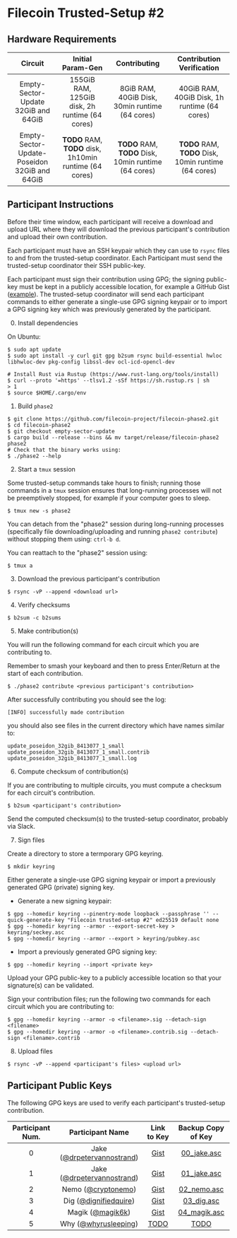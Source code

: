 # Filecoin Trusted-Setup #2

## Hardware Requirements

| Circuit | Initial Param-Gen | Contributing | Contribution Verification | 
| :-----: | :------: | :------: | :------: |
| Empty-Sector-Update 32GiB and 64GiB | 155GiB RAM, 125GiB disk, 2h runtime (64 cores) | 8GiB RAM, 40GiB Disk, 30min runtime (64 cores) | 40GiB RAM, 40GiB Disk, 1h runtime (64 cores) |
| Empty-Sector-Update-Poseidon 32GiB and 64GiB | **TODO** RAM, **TODO** disk, 1h10min runtime (64 cores) | **TODO** RAM, **TODO** Disk, 10min runtime (64 cores) | **TODO** RAM, **TODO** Disk, 10min runtime (64 cores) |

## Participant Instructions

Before their time window, each participant will receive a download and upload URL where they will download the previous participant's contribution and upload their own contribution.

Each participant must have an SSH keypair which they can use to `rsync` files to and from the trusted-setup coordinator. Each Participant must send the trusted-setup coordinator their SSH public-key.

Each participant must sign their contribution using GPG; the signing public-key must be kept in a
publicly accessible location, for example a GitHub Gist
([example](https://gist.githubusercontent.com/DrPeterVanNostrand/94c7cc9cfc80dee29f99d97b7cc4f68a/raw/2f2623c4de38a17c1334e3da5972b5b64d70715f/pubkey.asc)). The trusted-setup coordinator will send each participant commands to either generate a single-use GPG signing keypair or to import a GPG signing key which was previously generated by the participant.

0. Install dependencies

On Ubuntu:

```
$ sudo apt update
$ sudo apt install -y curl git gpg b2sum rsync build-essential hwloc libhwloc-dev pkg-config libssl-dev ocl-icd-opencl-dev

# Install Rust via Rustup (https://www.rust-lang.org/tools/install)
$ curl --proto '=https' --tlsv1.2 -sSf https://sh.rustup.rs | sh
> 1
$ source $HOME/.cargo/env
```

1. Build `phase2`
 
```
$ git clone https://github.com/filecoin-project/filecoin-phase2.git
$ cd filecoin-phase2
$ git checkout empty-sector-update
$ cargo build --release --bins && mv target/release/filecoin-phase2 phase2
# Check that the binary works using:
$ ./phase2 --help
```

2. Start a `tmux` session

Some trusted-setup commands take hours to finish; running those commands in a `tmux` session ensures that long-running processes will not be preemptively stopped, for example if your computer goes to sleep.

```
$ tmux new -s phase2
```

You can detach from the "phase2" session during long-running processes (specifically file downloading/uploading and running `phase2 contribute`) without stopping them using: `ctrl-b d`.

You can reattach to the "phase2" session using:

```
$ tmux a
```

3. Download the previous participant's contribution

```
$ rsync -vP --append <download url>
```

4. Verify checksums

```
$ b2sum -c b2sums
```

5. Make contribution(s)

You will run the following command for each circuit which you are contributing to.

Remember to smash your keyboard and then to press Enter/Return at the start of each contribution.

```
$ ./phase2 contribute <previous participant's contribution>
```

After successfully contributing you should see the log:

```
[INFO] successfully made contribution
```

you should also see files in the current directory which have names similar to:

```
update_poseidon_32gib_8413077_1_small
update_poseidon_32gib_8413077_1_small.contrib
update_poseidon_32gib_8413077_1_small.log
```

6. Compute checksum of contribution(s)

If you are contributing to multiple circuits, you must compute a checksum for each circuit's contribution.

```
$ b2sum <participant's contribution>
```

Send the computed checksum(s) to the trusted-setup coordinator, probably via Slack.

7. Sign files

Create a directory to store a termporary GPG keyring.

```
$ mkdir keyring
```

Either generate a single-use GPG signing keypair or import a previously generated GPG (private) signing key.
- Generate a new signing keypair:
```
$ gpg --homedir keyring --pinentry-mode loopback --passphrase '' --quick-generate-key "Filecoin trusted-setup #2" ed25519 default none
$ gpg --homedir keyring --armor --export-secret-key > keyring/seckey.asc
$ gpg --homedir keyring --armor --export > keyring/pubkey.asc
```
- Import a previously generated GPG signing key:
```
$ gpg --homedir keyring --import <private key>
```

Upload your GPG public-key to a publicly accessible location so that your signature(s) can be validated.

Sign your contribution files; run the following two commands for each circuit which you are contributing to:

```
$ gpg --homedir keyring --armor -o <filename>.sig --detach-sign <filename>
$ gpg --homedir keyring --armor -o <filename>.contrib.sig --detach-sign <filename>.contrib
```

8. Upload files

```
$ rsync -vP --append <participant's files> <upload url>
```

## Participant Public Keys

The following GPG keys are used to verify each participant's trusted-setup contribution.

| Participant Num. | Participant Name | Link to Key | Backup Copy of Key |
| :-----: | :------: | :------: | :-----: |
| 0 | Jake ([@drpetervannostrand](https://github.com/drpetervannostrand)) | [Gist](https://gist.github.com/DrPeterVanNostrand/94c7cc9cfc80dee29f99d97b7cc4f68a) | [00_jake.asc](keys/00_jake.asc) |
| 1 | Jake ([@drpetervannostrand](https://github.com/drpetervannostrand)) | [Gist](https://gist.github.com/DrPeterVanNostrand/94c7cc9cfc80dee29f99d97b7cc4f68a) | [01_jake.asc](keys/01_jake.asc) |
| 2 | Nemo ([@cryptonemo](https://github.com/cryptonemo)) | [Gist](https://gist.github.com/cryptonemo/c3e3a120199de6c015d09709a6ef03f5) | [02_nemo.asc](keys/02_nemo.asc) |
| 3 | Dig ([@dignifiedquire](https://github.com/dignifiedquire)) | [Gist](https://gist.github.com/dignifiedquire/a7a5a95bd3b43261c94024253a7b8482) | [03_dig.asc](keys/03_dig.asc) |
| 4 | Magik ([@magik6k](https://github.com/magik6k)) | [Gist](https://gist.github.com/magik6k/eb94516a2404f7aefd1e881deb866705) | [04_magik.asc](keys/04_magik.asc) |
| 5 | Why ([@whyrusleeping](https://github.com/whyrusleeping)) | [TODO](...) | [TODO](...) |
